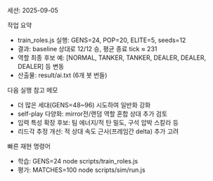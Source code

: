 세션: 2025-09-05

작업 요약
- train_roles.js 실행: GENS=24, POP=20, ELITE=5, seeds=12
- 결과: baseline 상대로 12/12 승, 평균 종료 tick ≈ 231
- 역할 최종 후보 예: [NORMAL, TANKER, TANKER, DEALER, DEALER, DEALER] 등 변동
- 산출물: result/ai.txt (6개 봇 번들)

다음 실행 참고 메모
- 더 많은 세대(GENS=48~96) 시도하여 일반화 강화
- self-play 다양화: mirror전/랜덤 역할 혼합 상대 추가 검토
- 입력 특성 확장 후보: 팀 에너지/적 탄 밀도, 구석 압박 스칼라 등
- 리드각 추정 개선: 적 상대 속도 근사(프레임간 delta) 추가 고려

빠른 재현 명령어
- 학습: GENS=24 node scripts/train_roles.js
- 평가: MATCHES=100 node scripts/sim/run.js


